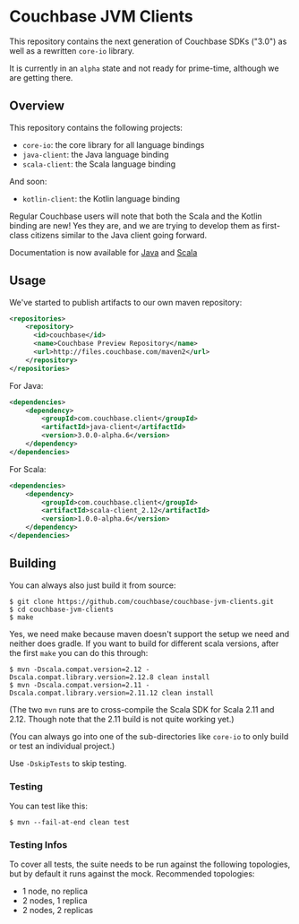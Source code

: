 # Couchbase JVM Clients

This repository contains the next generation of Couchbase SDKs ("3.0") as well as a rewritten 
`core-io` library.

It is currently in an `alpha` state and not ready for prime-time, although we are getting there.

## Overview

This repository contains the following projects:

 - `core-io`: the core library for all language bindings
 - `java-client`: the Java language binding
 - `scala-client`: the Scala language binding

And soon:

 - `kotlin-client`: the Kotlin language binding
 
Regular Couchbase users will note that both the Scala and the Kotlin binding are new! Yes they are, 
and we are trying to develop them as first-class citizens similar to the Java client going forward.
 
Documentation is now available for [Java](https://docs.couchbase.com/java-sdk/3.0/hello-world/start-using-sdk.html) 
and [Scala](https://docs.couchbase.com/scala-sdk/1.0/start-using-sdk.html)
 
## Usage

We've started to publish artifacts to our own maven repository:

```xml
<repositories>
    <repository>
      <id>couchbase</id>
      <name>Couchbase Preview Repository</name>
      <url>http://files.couchbase.com/maven2</url>
    </repository>
</repositories>
```

For Java:

```xml
<dependencies>
    <dependency>
        <groupId>com.couchbase.client</groupId>
        <artifactId>java-client</artifactId>
        <version>3.0.0-alpha.6</version>
    </dependency>
</dependencies>
```

For Scala:

```xml
<dependencies>
    <dependency>
        <groupId>com.couchbase.client</groupId>
        <artifactId>scala-client_2.12</artifactId>
        <version>1.0.0-alpha.6</version>
    </dependency>
</dependencies>
```

## Building
You can always also just build it from source:

```
$ git clone https://github.com/couchbase/couchbase-jvm-clients.git
$ cd couchbase-jvm-clients
$ make
```

Yes, we need make because maven doesn't support the setup we need and neither does gradle. If you
want to build for different scala versions, after the first `make` you can do this through:

```
$ mvn -Dscala.compat.version=2.12 -Dscala.compat.library.version=2.12.8 clean install
$ mvn -Dscala.compat.version=2.11 -Dscala.compat.library.version=2.11.12 clean install
```

(The two `mvn` runs are to cross-compile the Scala SDK for Scala 2.11 and 2.12.  Though note that the 2.11 build is not quite working yet.)

(You can always go into one of the sub-directories like `core-io` to only build or test an 
individual project.)

Use `-DskipTests` to skip testing.

### Testing 

You can test like this:

```
$ mvn --fail-at-end clean test
```

### Testing Infos

To cover all tests, the suite needs to be run against the following topologies, but by default it
runs against the mock. Recommended topologies:

 - 1 node, no replica
 - 2 nodes, 1 replica
 - 2 nodes, 2 replicas
